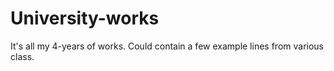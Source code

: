 # University-works
It's all my 4-years of works. Could contain a few example lines from various class.
